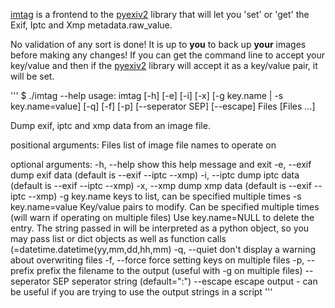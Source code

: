 [imtag](http://github.com/vosbergw/imtag) is a frontend to the
 [pyexiv2](http://tilloy.net/dev/pyexiv2/) 
library that will let you 'set' or 'get' the Exif, Iptc and Xmp 
metadata.raw_value.

No validation of any sort is done! It is up to **you** to back up 
**your** images before making any changes!
If you can get the command line to accept your key/value and then 
if the [pyexiv2](http://tilloy.net/dev/pyexiv2/) 
library will accept it as a key/value pair, it will be set.

'''
$ ./imtag --help
usage: imtag [-h] [-e] [-i] [-x] [-g key.name | -s key.name=value] [-q] [-f]
             [-p] [--seperator SEP] [--escape]
             Files [Files ...]

Dump exif, iptc and xmp data from an image file.

positional arguments:
  Files              list of image file names to operate on

optional arguments:
  -h, --help         show this help message and exit
  -e, --exif         dump exif data (default is --exif --iptc --xmp)
  -i, --iptc         dump iptc data (default is --exif --iptc --xmp)
  -x, --xmp          dump xmp data (default is --exif --iptc --xmp)
  -g key.name        keys to list, can be specified multiple times
  -s key.name=value  Key/value pairs to modify. Can be specified multiple
                     times (will warn if operating on multiple files) Use
                     key.name=NULL to delete the entry. The string passed in
                     will be interpreted as a python object, so you may pass
                     list or dict objects as well as function calls
                     (=datetime.datetime(yy,mm,dd,hh,mm)
  -q, --quiet        don't display a warning about overwriting files
  -f, --force        force setting keys on multiple files
  -p, --prefix       prefix the filename to the output (useful with -g on
                     multiple files)
  --seperator SEP    seperator string (default=":")
  --escape           escape output - can be useful if you are trying to use
                     the output strings in a script
'''


